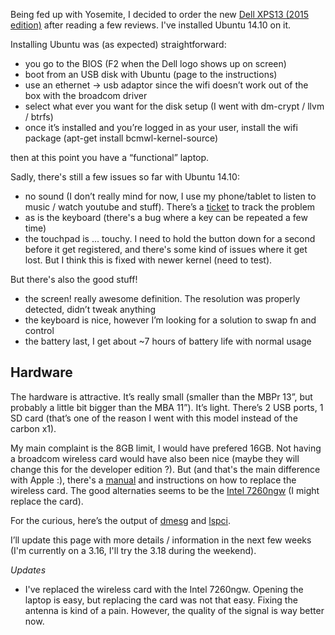 Being fed up with Yosemite, I decided to order the new [Dell XPS13 (2015
edition)](http://www.dell.com/us/p/xps-13-9343-laptop/pd?ST=dell%20xps13&dgc=ST&cid=79646&lid=2024370&acd=123098073120560)
after reading a few reviews. I've installed Ubuntu 14.10 on it.

Installing Ubuntu was (as expected) straightforward:

* you go to the BIOS (F2 when the Dell logo shows up on screen)
* boot from an USB disk with Ubuntu (page to the instructions)
* use an ethernet -> usb adaptor since the wifi doesn’t work out of the box with the broadcom driver
* select what ever you want for the disk setup (I went with dm-crypt / llvm / btrfs)
* once it’s installed and you’re logged in as your user, install the wifi package (apt-get install bcmwl-kernel-source)

then at this point you have a “functional” laptop.

Sadly, there's still a few issues so far with Ubuntu 14.10:

* no sound (I don’t really mind for now, I use my phone/tablet to listen to music / watch youtube and stuff).  There’s a [ticket](https://bugs.launchpad.net/ubuntu/+source/linux/+bug/1413446) to track the problem
* as is the keyboard (there's a bug where a key can be repeated a few time)
* the touchpad is ... touchy. I need to hold the button down for a second before it get registered,
  and there's some kind of issues where it get lost. But I think this is fixed with newer kernel
  (need to test).

<script src="https://gist.github.com/franckcuny/70b6959eef1892d00197.js"></script>

But there's also the good stuff!

* the screen! really awesome definition. The resolution was properly detected, didn’t tweak anything
* the keyboard is nice, however I’m looking for a solution to swap fn and control
* the battery last, I get about ~7 hours of battery life with normal usage

## Hardware

The hardware is attractive. It’s really small (smaller than the MBPr 13”, but probably a little bit
bigger than the MBA 11”). It’s light. There’s 2 USB ports, 1 SD card (that’s one of the reason I
went with this model instead of the carbon x1).

My main complaint is the 8GB limit, I would have prefered 16GB. Not having a broadcom
wireless card would have also been nice (maybe they will change this for the developer edition ?).
But (and that's the main difference with Apple :), there's a
[manual](ftp://ftp.dell.com/Manuals/all-products/esuprt_laptop/esuprt_xps_laptop//xps-13-9343-laptop_Service%20Manual_en-us.pdf)
and instructions on how to replace the wireless card. The good alternaties seems to be the [Intel
7260ngw](http://www.amazon.com/gp/product/B00GUNZUG0/) (I might replace the card).

For the curious, here’s the output of
[dmesg](https://gist.github.com/franckcuny/02da991e4b4c6bcaabef) and
[lspci](https://gist.github.com/franckcuny/bc9a486dc17e8c9acef1).

I’ll update this page with more details / information in the next few weeks (I'm currently on a 3.16, I'll try the 3.18 during the weekend).

*Updates*

* I've replaced the wireless card with the Intel 7260ngw. Opening the laptop is
  easy, but replacing the card was not that easy. Fixing the antenna is kind of
  a pain. However, the quality of the signal is way better now.
